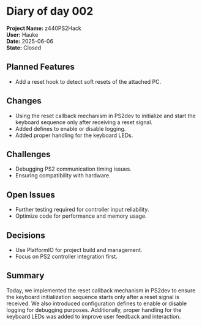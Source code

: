 # Diary of day 002

__Project Name:__ z440PS2Hack\
__User:__ Hauke\
__Date:__ 2025-06-06\
__State:__ Closed

## Planned Features

- Add a reset hook to detect soft resets of the attached PC.

## Changes

- Using the reset callback mechanism in PS2dev to initialize and start the keyboard sequence only after receiving a reset signal.
- Added defines to enable or disable logging.
- Added proper handling for the keyboard LEDs.

## Challenges

- Debugging PS2 communication timing issues.
- Ensuring compatibility with hardware.

## Open Issues

- Further testing required for controller input reliability.
- Optimize code for performance and memory usage.

## Decisions

- Use PlatformIO for project build and management.
- Focus on PS2 controller integration first.

## Summary

Today, we implemented the reset callback mechanism in PS2dev to ensure the keyboard initialization sequence starts only after a reset signal is received. We also introduced configuration defines to enable or disable logging for debugging purposes. Additionally, proper handling for the keyboard LEDs was added to improve user feedback and interaction.
